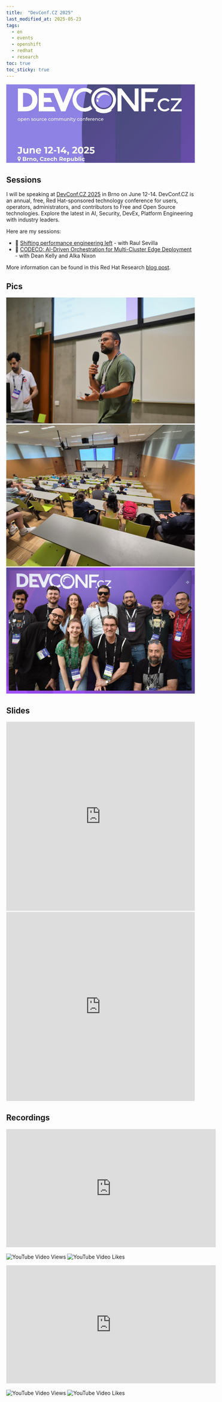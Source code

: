 ```yaml
---
title:  "DevConf.CZ 2025"
last_modified_at: 2025-05-23
tags:
  - en
  - events
  - openshift
  - redhat
  - research
toc: true
toc_sticky: true
---
```


[![](/assets/images/posts/2025-05-23-devconf25/1.jpg)](https://www.devconf.info/cz/)

## Sessions

I will be speaking at [DevConf.CZ 2025](https://www.devconf.info/cz/) in Brno on June 12-14. DevConf.CZ is an annual, free, Red Hat-sponsored technology conference for users, operators, administrators, and contributors to Free and Open Source technologies. Explore the latest in AI, Security, DevEx, Platform Engineering with industry leaders.

Here are my sessions:

 - 🔧 [Shifting performance engineering left](https://pretalx.devconf.info/devconf-cz-2025/talk/NLWP8Z/) - with Raul Sevilla
 - 🧠 [CODECO: AI-Driven Orchestration for Multi-Cluster Edge Deployment](https://pretalx.devconf.info/devconf-cz-2025/talk/N9CLR3/) - with Dean Kelly and Alka Nixon

More information can be found in this Red Hat Research [blog post](https://research.redhat.com/blog/2025/06/04/find-ai-edge-research-infrastructure-cryptography-and-more-at-research-related-devconf-cz-talks/).

## Pics

![](/assets/images/posts/2025-05-23-devconf25/2.jpg)
![](/assets/images/posts/2025-05-23-devconf25/3.jpg)
![](/assets/images/posts/2025-05-23-devconf25/4.jpg)

## Slides

<iframe src="https://docs.google.com/gview?url=https://raw.githubusercontent.com/josecastillolema/talks/main/2025-devconf.cz/shift-left.pdf&embedded=true" style="width:100%; height: unset; aspect-ratio: 1/1;" frameborder="0"></iframe>

<iframe src="https://docs.google.com/gview?url=https://raw.githubusercontent.com/josecastillolema/talks/main/2025-devconf.cz/codeco.pdf&embedded=true" style="width:100%; height: unset; aspect-ratio: 1/1;" frameborder="0"></iframe>

## Recordings

<iframe width="560" height="315" src="https://www.youtube.com/embed/fb-DlHSQZ5g" frameborder="0" allow="accelerometer; autoplay; encrypted-media; gyroscope; picture-in-picture" allowfullscreen></iframe>

![YouTube Video Views](https://img.shields.io/youtube/views/fb-DlHSQZ5g?style=social)
![YouTube Video Likes](https://img.shields.io/youtube/likes/fb-DlHSQZ5g?style=social)

<iframe width="560" height="315" src="https://www.youtube.com/embed/01-S0iiGd5Y" frameborder="0" allow="accelerometer; autoplay; encrypted-media; gyroscope; picture-in-picture" allowfullscreen></iframe>

![YouTube Video Views](https://img.shields.io/youtube/views/01-S0iiGd5Y?style=social)
![YouTube Video Likes](https://img.shields.io/youtube/likes/01-S0iiGd5Y?style=social)